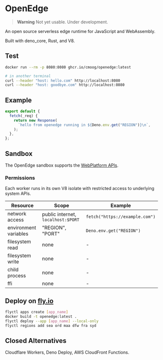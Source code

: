 # OpenEdge

> **Warning** Not yet usable. Under development.

An open source serverless edge runtime for JavaScript and WebAssembly.

Built with deno_core, Rust, and V8.

## Test

```sh
docker run --rm -p 8080:8080 ghcr.io/cmoog/openedge:latest

# in another terminal
curl --header "host: hello.com" http://localhost:8080
curl --header "host: goodbye.com" http://localhost:8080
```

## Example

```javascript
export default {
  fetch(_req) {
    return new Response(
      `hello from openedge running in ${Deno.env.get("REGION")}\n`,
    );
  },
};
```

## Sandbox

The OpenEdge sandbox supports the
[WebPlatform APIs](https://deno.land/manual@v1.25.4/runtime/web_platform_apis).

### Permissions

Each worker runs in its own V8 isolate with restricted access to underlying
system APIs.

| Resource              | Scope                              | Example                        |
| --------------------- | ---------------------------------- | ------------------------------ |
| network access        | public internet, `localhost:$PORT` | `fetch("https://example.com")` |
| environment variables | "REGION", "PORT"                   | `Deno.env.get("REGION")`       |
| filesystem read       | none                               | -                              |
| filesystem write      | none                               | -                              |
| child process         | none                               | -                              |
| ffi                   | none                               | -                              |

## Deploy on [fly.io](https://fly.io)

```sh
flyctl apps create [app_name]
docker build -t openedge:latest .
flyctl deploy --app [app_name] --local-only
flyctl regions add sea ord maa dfw fra syd
```

## Closed Alternatives

Cloudflare Workers, Deno Deploy, AWS CloudFront Functions.
